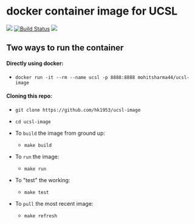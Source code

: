 # docker container image for UCSL
[![](https://images.microbadger.com/badges/version/mohitsharma44/ucsl-image.svg)](https://microbadger.com/images/mohitsharma44/ucsl-image)
[![Build Status](https://travis-ci.org/Mohitsharma44/ucsl-image.svg?branch=master)](https://travis-ci.org/Mohitsharma44/ucsl-image)
[![](https://images.microbadger.com/badges/image/mohitsharma44/ucsl-image.svg)](https://microbadger.com/images/mohitsharma44/ucsl-image "Get your own image badge on microbadger.com")

## Two ways to run the container
#### Directly using docker:
- `docker run -it --rm --name ucsl -p 8888:8888 mohitsharma44/ucsl-image`

#### Cloning this repo:
- `git clone https://github.com/hk1953/ucsl-image`
- `cd ucsl-image`

- To `build` the image from ground up:
  - `make build`

- To `run` the image:
  - `make run`

- To "test" the working:
  - `make test`

- To `pull` the most recent image:
  - `make refresh`
  
